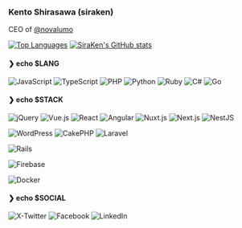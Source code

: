 ### Kento Shirasawa (siraken)

CEO of [@novalumo](https://github.com/novalumo)

[![Top Languages](https://github-readme-stats.vercel.app/api/top-langs/?username=SiraKen&langs_count=10&theme=tokyonight&layout=compact&hide=html,javascript,css,scss,shaderlab,hlsl,jupyter%20notebook)](https://github.com/anuraghazra/github-readme-stats)
[![SiraKen's GitHub stats](https://github-readme-stats.vercel.app/api?username=SiraKen&show_icons=true&count_private=true&theme=tokyonight)](https://github.com/anuraghazra/github-readme-stats)

#### ❯ echo $LANG

![JavaScript](https://img.shields.io/badge/JavaScript-F7DF1E?style=flat-square&logo=javascript&logoColor=333)
![TypeScript](https://img.shields.io/badge/TypeScript-3178C6?style=flat-square&logo=javascript&logoColor=FFF)
![PHP](https://img.shields.io/badge/PHP-777BB4?style=flat-square&logo=php&logoColor=FFF)
![Python](https://img.shields.io/badge/Python-3776AB?style=flat-square&logo=python&logoColor=FFF)
![Ruby](https://img.shields.io/badge/Ruby-CC342D?style=flat-square&logo=Ruby&logoColor=FFF)
![C#](https://img.shields.io/badge/C%23-239120?style=flat-square&logo=c-sharp&logoColor=FFF)
![Go](https://img.shields.io/badge/Go-00ADD8?style=flat-square&logo=go&logoColor=FFF)
<!-- ![Rust](https://img.shields.io/badge/Rust-C36241?style=flat-square&logo=rust&logoColor=FFF) -->
<!-- ![Clojure](https://img.shields.io/badge/Clojure-5881D8?style=flat-square&logo=clojure&logoColor=FFF) -->
<!-- ![Dart](https://img.shields.io/badge/Dart-0175C2?style=flat-square&logo=dart&logoColor=FFF) -->
<!-- ![Nix](https://img.shields.io/badge/Nix-5277C3?style=flat-square&logo=nixos&logoColor=FFF) -->
<!-- ![Solidity](https://img.shields.io/badge/Solidity-363636?style=flat-square&logo=solidity&logoColor=FFF) -->
<!-- ![Lua](https://img.shields.io/badge/Lua-2C2D72?style=flat-square&logo=lua&logoColor=FFF) -->
<!-- ![Haskell](https://img.shields.io/badge/Haskell-5D4F85?style=flat-square&logo=haskell&logoColor=FFF) -->
<!-- ![Kotlin](https://img.shields.io/badge/Kotlin-7F52FF?style=flat-square&logo=kotlin&logoColor=FFF) -->
<!-- ![C++](https://img.shields.io/badge/C%2b%2b-00599C?style=flat-square&logo=cplusplus&logoColor=FFF) -->
<!-- ![Swift](https://img.shields.io/badge/Swift-F05138?style=flat-square&logo=swift&logoColor=FFF) -->
<!-- ![Java](https://img.shields.io/badge/Java-EEE?style=flat-square&logo=openjdk&logoColor=000) -->

#### ❯ echo $STACK

![jQuery](https://img.shields.io/badge/jQuery-0769AD?style=flat-square&logo=jquery&logoColor=FFF)
![Vue.js](https://img.shields.io/badge/Vue.js-4FC08D?style=flat-square&logo=vue.js&logoColor=FFF)
![React](https://img.shields.io/badge/React-61DAFB?style=flat-square&logo=react&logoColor=000)
![Angular](https://img.shields.io/badge/Angular-DD0031?style=flat-square&logo=angular&logoColor=FFF)
![Nuxt.js](https://img.shields.io/badge/Nuxt.js-00DC82?style=flat-square&logo=nuxtdotjs&logoColor=FFF)
![Next.js](https://img.shields.io/badge/Next.js-000000?style=flat-square&logo=nextdotjs&logoColor=FFF)
![NestJS](https://img.shields.io/badge/NestJS-E0234E?style=flat-square&logo=nestjs&logoColor=FFF)
<!-- ![Remix](https://img.shields.io/badge/Remix-000000?style=flat-square&logo=remix&logoColor=FFF) -->

![WordPress](https://img.shields.io/badge/WordPress-21759B?style=flat-square&logo=wordpress&logoColor=FFF)
![CakePHP](https://img.shields.io/badge/CakePHP-D33C43?style=flat-square&logo=cakephp&logoColor=FFF)
![Laravel](https://img.shields.io/badge/Laravel-FF2D20?style=flat-square&logo=laravel&logoColor=FFF)

![Rails](https://img.shields.io/badge/Rails-CC0000?style=flat-square&logo=rubyonrails&logoColor=FFF)

![Firebase](https://img.shields.io/badge/Firebase-FFCA28?style=flat-square&logo=firebase&logoColor=333)
<!-- ![Flutter](https://img.shields.io/badge/Flutter-02569B?style=flat-square&logo=flutter&logoColor=FFF) -->

![Docker](https://img.shields.io/badge/Docker-2496ED?style=flat-square&logo=docker&logoColor=FFF)

#### ❯ echo $SOCIAL

![X-Twitter](https://img.shields.io/badge/@siraken0411-000000?style=flat-square&logo=x&logoColor=FFF)
![Facebook](https://img.shields.io/badge/siraken0411-0866FF?style=flat-square&logo=facebook&logoColor=FFF)
![LinkedIn](https://img.shields.io/badge/siraken-0A66C2?style=flat-square&logo=linkedin&logoColor=FFF)
